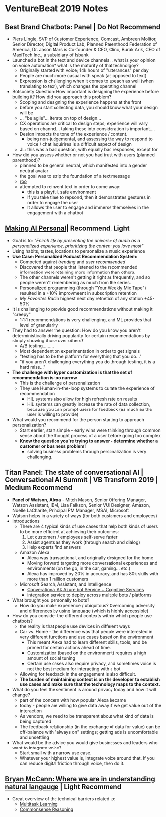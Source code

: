 # VentureBeat 2019 Notes

## Best Brand Chatbots: Panel | Do Not Recommend
 - Piers Lingle, SVP of Customer Experience, Comcast, Ambreen Molitor, Senior Director, Digital Product Lab, Planned Parenthood Federation of America, Dr. Jason Mars is Co-founder & CEO, Clinc, Burak Arik, CEO of MaxiTech Inc., a subsidiary of Isbank
 - Launched a bot in the text and device channels... what is your opinion on voice automation? what is the maturity of that technolgoy?
    - Originally started with voice; 14k hours of "utterances" per day
    - People are much more casual with speak (as opposed to text)
    - Expression is challenging when it comes to speach as well (when translating to text), which changes the operating channel
 - Botsociety Question: How important is designing the experience before building it? How did you approach this problem?
    - Scoping and designing the experience happens at the front
    - before you start collecting data, you should know what your design will be
    - ... "be agile"... iterate on top of design...
    - CX operations are critical to design steps; experience will vary based on channel... taking these into consideration is important....
    - Design impacts the tone of the experience / content. 
        - being non-judgemental, and assessing the way to respond to voice / chat inquirires is a difficult aspect of design
    - JL: this was a bad question, with equally bad responses, except for 
 - How did you assess whether or not you had trust with users (planned parenthood)?
    - planned to be general neutral, which manifested into a gender neutral avatar
    - the goal was to strip the foundation of a text message
    - [roo](https://www.plannedparenthood.org/learn/roo-sexual-health-chatbot)
    - attempted to reinvent text in order to come away:
        - this is a playful, safe environment
        - If you take time to repsond, then it demonstrates gestures in order to engage the user
        - It allows the user to engage and immerse themselves in the engagement with a chatbot
        
## [Making AI Personal](https://www.youtube.com/watch?v=0EyQJXIQPXI&list=PLMQoSwszBxm720NFbCTc5c9hiUIkCUG1z&index=9)| Recommend, Light
 - Goal is to: _"Enirch life by presenting the universe of audio as a personalized experience, prioritizing the content you love most"_
 - Using habits, tastes, locations to personalize a music experience
 - **Use Case: Personalized Podcast Recommendation System:**
    - Competed against *trending* and *user recommended*
    - Discovered that people that listened to the recommended information were retaining more information than others.
    - The other channels weren't getting it right as frequently, and so people weren't remembering as much from the series.
    - Personalized programming (through "Your Weekly Mix Tape") resulted in a +10% improvmeent in subscription retention
    - _My Favorites Radio_ highest next day retnetion of any station +45-50%
 - It is challenging to provide good recommendations without making it "creepy"
    - 1:1:1 recommendations is very challenging, and ML provides that level of granularity
 - They had to answer the question: How do you know you aren't deterministically driving popularity for certain recommendations by simply showing those over others?
    - A/B testing.........
    - Most dependent on experimentation in order to get signals
    - "testing has to be the platform for everything that you do..."
    - "if you aren't challenging everything you do through testing, it is a hard miss..."
 - **The challenge with hyper customization is that the set of recommendation is too narrow**
    - This is the challenge of personalization
    - They use Human-in-the-loop systems to curate the experience of recommendation
        - HIL systems also allow for high refresh rate on results
        - HIL systems can greatly increase the rate of data collection, because you can prompt users for feedback (as much as the user is willing to provide)
 - What would you recommend for the person starting to approach personalization?
    - Start earlier, start simple - early wins were thinking through common sense about the thought process of a user before going too complex
    - **Know the question you're trying to answer - determine whether a customer or business problem!**
        - solving business problems through personalization is very challenging.
        
## Titan Panel: The state of conversational AI | Conversational AI Summit | VB Transform 2019 | Medium Recommend
 - **Panel of Watson, Alexa** - Mitch Mason, Senior Offering Manager, Watson Assistant, IBM, Lisa Falkson, Senior VUI Designer, Amazon, Noelle LaCharite, Principal PM Manager, MSAI, Microsoft
 - Watson helps in a variety of ways (for both customers and employees)
 - Introductions
     - There are 4 typical kinds of use cases that help both kinds of users to be more efficient at achieving their outcomes:
        1. Let customers / employees self-serve faster
        2. Assist agents as they work (through search and dialog)
        3. Help experts find answers
     - Amazon Alexa
        - Alexa was transactional, and originally designed for the home
        - Moving forward targeting more conversational experiences and environments (on the go, in the car, gaming... etc.)
        - Alexa has improved by 20% in accuracy, and has 80k skills with more than 1 million customers
     - Microsoft Search, Assistant, and Intelligence
        - [Converational AI: Azure bot Service + Cognitive Services](https://azure.microsoft.com/en-us/services/bot-service/)
        - integration service to deploy across multiple bots / platforms
 - What brought you personally to bots?
     - How do you make experience / ubiquitous? Overcoming adversity and differences by using language (which is highly accessible)
 - How do you consider the different contexts within which people use chatbots?
     - the reality is that people use devices in different ways 
     - Car vs. Home - the difference was that people were interested in very different functions and use cases based on the environment
        - This meant Alexa had to learn different skills, tools, and be primed for certain actions ahead of time.
        - Customization (based on the environment) requires a high amount of social tuning
        - Certain use cases also require privacy, and sometimes voice is not the best medium for interacting with a bot
     - Allowing for feedback in the engagement is also difficult.
     - **The burden of maintaining context is on the developer to establish use cases and make sure that the technology maps to the context.**
 - What do you feel the sentiment is around privacy today and how it will change?
     - part of the concern with how popular Alexa became
     - today - people are willing to give data away if we get value out of the interaction
     - As vendors, we need to be transparent about what kind of data is being captured
     - The feedback relationship (in the exchange of data for value) can be off-balance with "always on" settings; getting ads is uncomfortable and unsettling
 - What would be the advice you would give businesses and leaders who want to integrate voice?
     - Start small with a narrow use case.
     - Whatever your highest value is, integrate voice around that. If you can reduce digital friction through voice, then do it.
     
## [Bryan McCann: Where we are in understanding natural langauge](https://www.youtube.com/watch?v=poD1Vzc0z2s&list=PLMQoSwszBxm720NFbCTc5c9hiUIkCUG1z&index=22) | Light Recommend
 - Great overview of the technical barriers related to:
     - [Multitask Learning](https://github.com/salesforce/decaNLP)
     - [Commonsense Reasoning](https://github.com/salesforce/cos-e)

 
 

 

